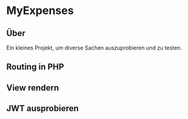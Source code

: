 # MyExpenses
## Über
Ein kleines Projekt, um diverse Sachen auszuprobieren und zu testen.

## Routing in PHP

## View rendern

## JWT ausprobieren
